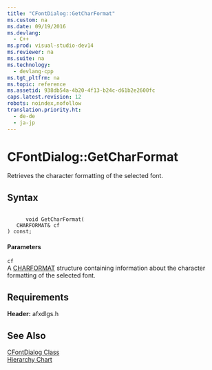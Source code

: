 ```yaml
---
title: "CFontDialog::GetCharFormat"
ms.custom: na
ms.date: 09/19/2016
ms.devlang: 
  - C++
ms.prod: visual-studio-dev14
ms.reviewer: na
ms.suite: na
ms.technology: 
  - devlang-cpp
ms.tgt_pltfrm: na
ms.topic: reference
ms.assetid: 938db54a-4b20-4f13-b24c-d61b2e2600fc
caps.latest.revision: 12
robots: noindex,nofollow
translation.priority.ht: 
  - de-de
  - ja-jp
---
```

# CFontDialog::GetCharFormat
Retrieves the character formatting of the selected font.  
  
## Syntax  
  
```  
  
      void GetCharFormat(   
   CHARFORMAT& cf   
) const;  
```  
  
#### Parameters  
 `cf`  
 A [CHARFORMAT](http://msdn.microsoft.com/library/windows/desktop/bb787881) structure containing information about the character formatting of the selected font.  
  
## Requirements  
 **Header:** afxdlgs.h  
  
## See Also  
 [CFontDialog Class](../vs140/CFontDialog-Class.md)   
 [Hierarchy Chart](../vs140/Hierarchy-Chart.md)